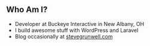 ##  Who Am I?

* Developer at Buckeye Interactive in New Albany, OH
* I build awesome stuff with WordPress and Laravel
* Blog occasionally at <a href="http://stevegrunwell.com" rel="external">stevegrunwell.com</a>